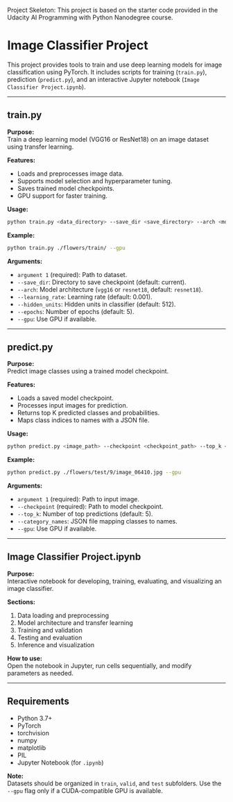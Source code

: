 Project Skeleton:
This project is based on the starter code provided in the Udacity AI Programming with Python Nanodegree course.


# Image Classifier Project

This project provides tools to train and use deep learning models for image classification using PyTorch. It includes scripts for training (`train.py`), prediction (`predict.py`), and an interactive Jupyter notebook (`Image Classifier Project.ipynb`).

---

## train.py

**Purpose:**  
Train a deep learning model (VGG16 or ResNet18) on an image dataset using transfer learning.

**Features:**
- Loads and preprocesses image data.
- Supports model selection and hyperparameter tuning.
- Saves trained model checkpoints.
- GPU support for faster training.

**Usage:**
```bash
python train.py <data_directory> --save_dir <save_directory> --arch <model_architecture> --learning_rate <learning_rate> --hidden_units <hidden_units> --epochs <num_epochs> --gpu
```
**Example:**
```bash
python train.py ./flowers/train/ --gpu
```

**Arguments:**
- `argument 1` (required): Path to dataset.
- `--save_dir`: Directory to save checkpoint (default: current).
- `--arch`: Model architecture (`vgg16` or `resnet18`, default: `resnet18`).
- `--learning_rate`: Learning rate (default: 0.001).
- `--hidden_units`: Hidden units in classifier (default: 512).
- `--epochs`: Number of epochs (default: 5).
- `--gpu`: Use GPU if available.

---

## predict.py

**Purpose:**  
Predict image classes using a trained model checkpoint.

**Features:**
- Loads a saved model checkpoint.
- Processes input images for prediction.
- Returns top K predicted classes and probabilities.
- Maps class indices to names with a JSON file.

**Usage:**
```bash
python predict.py <image_path> --checkpoint <checkpoint_path> --top_k <top_k> --category_names <category_names_json> --gpu
```
**Example:**
```bash
python predict.py ./flowers/test/9/image_06410.jpg --gpu
```

**Arguments:**
- `argument 1` (required): Path to input image.
- `--checkpoint` (required): Path to model checkpoint.
- `--top_k`: Number of top predictions (default: 5).
- `--category_names`: JSON file mapping classes to names.
- `--gpu`: Use GPU if available.

---

## Image Classifier Project.ipynb

**Purpose:**  
Interactive notebook for developing, training, evaluating, and visualizing an image classifier.

**Sections:**
1. Data loading and preprocessing
2. Model architecture and transfer learning
3. Training and validation
4. Testing and evaluation
5. Inference and visualization

**How to use:**  
Open the notebook in Jupyter, run cells sequentially, and modify parameters as needed.

---

## Requirements

- Python 3.7+
- PyTorch
- torchvision
- numpy
- matplotlib
- PIL
- Jupyter Notebook (for `.ipynb`)

**Note:**  
Datasets should be organized in `train`, `valid`, and `test` subfolders. Use the `--gpu` flag only if a CUDA-compatible GPU is available.
```


